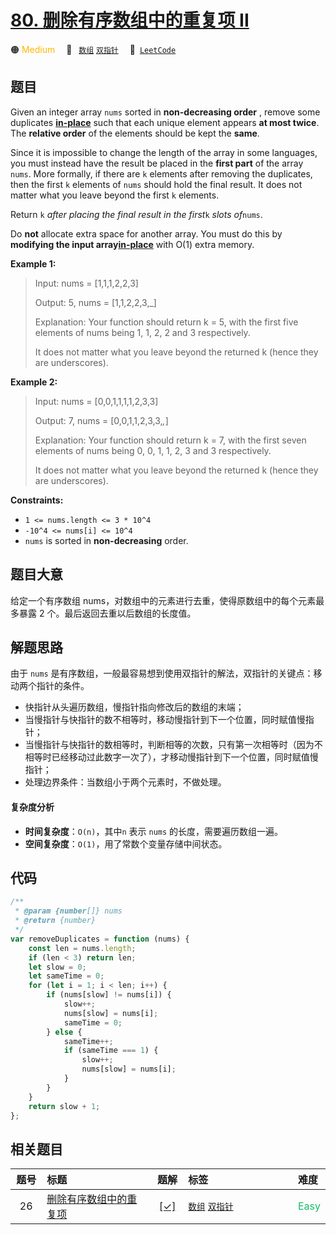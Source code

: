 # [80. 删除有序数组中的重复项 II](https://leetcode.com/problems/remove-duplicates-from-sorted-array-ii)

🟠 <font color=#ffb800>Medium</font>&emsp; 🔖&ensp; [`数组`](/tag/array.md) [`双指针`](/tag/two-pointers.md)&emsp; 🔗&ensp;[`LeetCode`](https://leetcode.com/problems/remove-duplicates-from-sorted-array-ii)

## 题目

Given an integer array `nums` sorted in **non-decreasing order** , remove some
duplicates [**in-place**](https://en.wikipedia.org/wiki/In-place_algorithm)
such that each unique element appears **at most twice**. The **relative order** of the elements should be kept the **same**.

Since it is impossible to change the length of the array in some languages,
you must instead have the result be placed in the **first part** of the array
`nums`. More formally, if there are `k` elements after removing the
duplicates, then the first `k` elements of `nums` should hold the final
result. It does not matter what you leave beyond the first `k` elements.

Return `k` _after placing the final result in the first_`k` _slots of_`nums`.

Do **not** allocate extra space for another array. You must do this by
**modifying the input array[in-place](https://en.wikipedia.org/wiki/In-place_algorithm)** with O(1) extra memory.

**Example 1:**

> Input: nums = [1,1,1,2,2,3]
>
> Output: 5, nums = [1,1,2,2,3,_]
>
> Explanation: Your function should return k = 5, with the first five elements of nums being 1, 1, 2, 2 and 3 respectively.
>
> It does not matter what you leave beyond the returned k (hence they are underscores).

**Example 2:**

> Input: nums = [0,0,1,1,1,1,2,3,3]
>
> Output: 7, nums = [0,0,1,1,2,3,3,_,_]
>
> Explanation: Your function should return k = 7, with the first seven elements of nums being 0, 0, 1, 1, 2, 3 and 3 respectively.
>
> It does not matter what you leave beyond the returned k (hence they are underscores).

**Constraints:**

- `1 <= nums.length <= 3 * 10^4`
- `-10^4 <= nums[i] <= 10^4`
- `nums` is sorted in **non-decreasing** order.

## 题目大意

给定一个有序数组 nums，对数组中的元素进行去重，使得原数组中的每个元素最多暴露 2 个。最后返回去重以后数组的长度值。

## 解题思路

由于 `nums` 是有序数组，一般最容易想到使用双指针的解法，双指针的关键点：移动两个指针的条件。

- 快指针从头遍历数组，慢指针指向修改后的数组的末端；
- 当慢指针与快指针的数不相等时，移动慢指针到下一个位置，同时赋值慢指针；
- 当慢指针与快指针的数相等时，判断相等的次数，只有第一次相等时（因为不相等时已经移动过此数字一次了），才移动慢指针到下一个位置，同时赋值慢指针；
- 处理边界条件：当数组小于两个元素时，不做处理。

#### 复杂度分析

- **时间复杂度**：`O(n)`，其中`n` 表示 `nums` 的长度，需要遍历数组一遍。
- **空间复杂度**：`O(1)`，用了常数个变量存储中间状态。

## 代码

```javascript
/**
 * @param {number[]} nums
 * @return {number}
 */
var removeDuplicates = function (nums) {
	const len = nums.length;
	if (len < 3) return len;
	let slow = 0;
	let sameTime = 0;
	for (let i = 1; i < len; i++) {
		if (nums[slow] != nums[i]) {
			slow++;
			nums[slow] = nums[i];
			sameTime = 0;
		} else {
			sameTime++;
			if (sameTime === 1) {
				slow++;
				nums[slow] = nums[i];
			}
		}
	}
	return slow + 1;
};
```

## 相关题目

<!-- prettier-ignore -->
| 题号 | 标题 | 题解 | 标签 | 难度 |
| :------: | :------ | :------: | :------ | :------ |
| 26 | [删除有序数组中的重复项](https://leetcode.com/problems/remove-duplicates-from-sorted-array) | [[✓]](/problem/0026.md) |  [`数组`](/tag/array.md) [`双指针`](/tag/two-pointers.md) | <font color=#15bd66>Easy</font> |

<style>
.blue {
    background-color: #096dd9;
    padding: 0.25rem 0.5rem;
    margin: 0;
    font-size: 0.85em;
    border-radius: 3px;
    color: white;
    font-weight: 500;
}
table th:first-of-type { width: 10%; }
table th:nth-of-type(2) { width: 35%; }
table th:nth-of-type(3) { width: 10%; }
table th:nth-of-type(4) { width: 35%; }
table th:nth-of-type(5) { width: 10%; }
</style>
